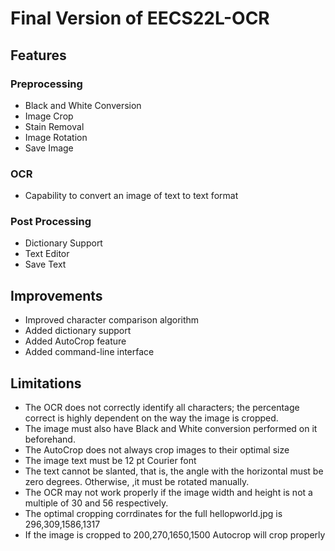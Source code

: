 Final Version of EECS22L-OCR
============================

Features
--------

### Preprocessing

* Black and White Conversion
* Image Crop
* Stain Removal
* Image Rotation
* Save Image


### OCR

* Capability to convert an image of text to text format


### Post Processing

* Dictionary Support
* Text Editor
* Save Text


Improvements
------------

* Improved character comparison algorithm
* Added dictionary support
* Added AutoCrop feature
* Added command-line interface


Limitations
-----------

* The OCR does not correctly identify all characters; the percentage correct is highly dependent on the way the image is cropped. 
* The image must also have Black and White conversion performed on it beforehand.
* The AutoCrop does not always crop images to their optimal size
* The image text must be 12 pt Courier font
* The text cannot be slanted, that is, the angle with the horizontal must be zero degrees. Otherwise, ,it must be rotated manually.
* The OCR may not work properly if the image width and height is not a multiple of 30 and 56 respectively.
* The optimal cropping corrdinates for the full hellopworld.jpg is 296,309,1586,1317
* If the image is cropped to 200,270,1650,1500 Autocrop will crop properly
